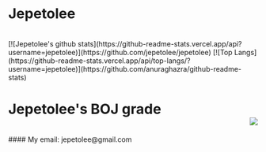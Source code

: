 # Jepetolee

<br>
[![Jepetolee's github stats](https://github-readme-stats.vercel.app/api?username=jepetolee)](https://github.com/jepetolee/jepetolee)
[![Top Langs](https://github-readme-stats.vercel.app/api/top-langs/?username=jepetolee)](https://github.com/anuraghazra/github-readme-stats)

# Jepetolee's BOJ grade <br> <img align='right' src="http://mazassumnida.wtf/api/v2/generate_badge?boj=leejeasok05">
<br>
#### My email: jepetolee@gmail.com
